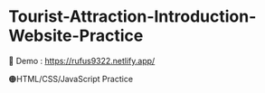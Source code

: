 # Tourist-Attraction-Introduction-Website-Practice

🔵 Demo : https://rufus9322.netlify.app/

🟠HTML/CSS/JavaScript Practice
